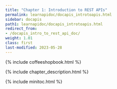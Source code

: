 ```yaml
---
title: "Chapter 1: Introduction to REST APIs"
permalink: learnapidoc/docapis_introtoapis.html
sidebar: docapis
path1: learnapidoc/docapis_introtoapis.html
redirect_from:
- /docapis_intro_to_rest_api_doc/
weight: 1.01
class: first
last-modified: 2023-05-28
---
```


{% include coffeeshopbook.html %}

{% include chapter_description.html %}

{% include minitoc.html %}